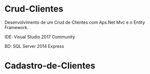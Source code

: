 # Crud-Clientes

Desenvolvimento de um Crud de Clientes com Aps.Net Mvc e o Entity Framework.

IDE: Visual Studio 2017 Community

BD: SQL Server 2014 Express
# Cadastro-de-Clientes
